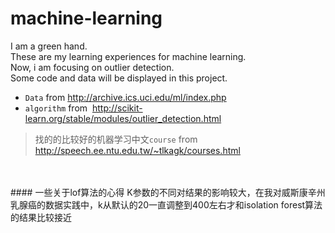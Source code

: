 # machine-learning
I am a green hand.<br>
These are my learning experiences for machine learning.<br>
Now, i am focusing on outlier detection.<br>
Some code and data will be displayed in this project.<br>
* `Data` from  http://archive.ics.uci.edu/ml/index.php
* `algorithm` from  http://scikit-learn.org/stable/modules/outlier_detection.html
>找的的比较好的机器学习中文`course` from http://speech.ee.ntu.edu.tw/~tlkagk/courses.html 
<br>

<br>
#### 一些关于lof算法的心得
K参数的不同对结果的影响较大，在我对威斯康辛州乳腺癌的数据实践中，k从默认的20一直调整到400左右才和isolation forest算法的结果比较接近


